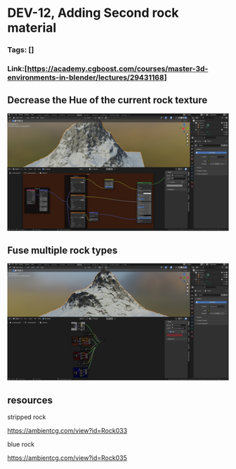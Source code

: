 # DEV-12, Adding Second rock material
### Tags: []
### Link:[<https://academy.cgboost.com/courses/master-3d-environments-in-blender/lectures/29431168>]

## Decrease the Hue of the current rock texture

![](../images/DEV-12/DEV-12-A1.png)

## Fuse multiple rock types

![](../images/DEV-12/DEV-12-A2.png)

## resources

  stripped rock

<https://ambientcg.com/view?id=Rock033>

  blue rock

<https://ambientcg.com/view?id=Rock035>
